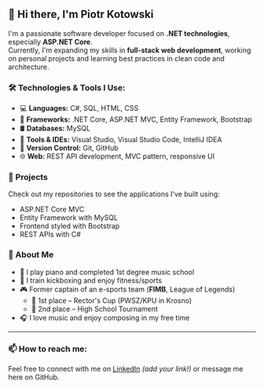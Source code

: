 ## 👋 Hi there, I'm Piotr Kotowski

I'm a passionate software developer focused on **.NET technologies**, especially **ASP.NET Core**.  
Currently, I'm expanding my skills in **full-stack web development**, working on personal projects and learning best practices in clean code and architecture.

### 🛠️ Technologies & Tools I Use:
- 💻 **Languages:** C#, SQL, HTML, CSS
- 🧱 **Frameworks:** .NET Core, ASP.NET MVC, Entity Framework, Bootstrap
- 🛢️ **Databases:** MySQL
- 🔧 **Tools & IDEs:** Visual Studio, Visual Studio Code, IntelliJ IDEA
- 🔗 **Version Control:** Git, GitHub
- 🌐 **Web:** REST API development, MVC pattern, responsive UI

### 🚀 Projects
Check out my repositories to see the applications I've built using:
- ASP.NET Core MVC
- Entity Framework with MySQL
- Frontend styled with Bootstrap
- REST APIs with C#

### 🎯 About Me
- 🎹 I play piano and completed 1st degree music school  
- 🥋 I train kickboxing and enjoy fitness/sports  
- 🎮 Former captain of an e-sports team (**FIMB**, League of Legends)  
  - 🥇 1st place – Rector's Cup (PWSZ/KPU in Krosno)  
  - 🥈 2nd place – High School Tournament  
- 🎧 I love music and enjoy composing in my free time

---

### 📫 How to reach me:
Feel free to connect with me on [LinkedIn](https://www.linkedin.com) *(add your link!)* or message me here on GitHub.
